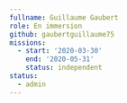 ```yaml
---
fullname: Guillaume Gaubert
role: En immersion 
github: gaubertguillaume75
missions:
  - start: '2020-03-30'
    end: '2020-05-31'
    status: independent
status:
  - admin
---
```

